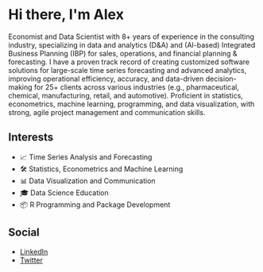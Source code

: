 # Hi there, I'm Alex

Economist and Data Scientist with 8+ years of experience in the consulting industry, specializing in data and analytics (D&A) and (AI-based) Integrated Business Planning (IBP) for sales, operations, and financial planning & forecasting. I have a proven track record of creating customized software solutions for large-scale time series forecasting and advanced analytics, improving operational efficiency, accuracy, and data-driven decision-making for 25+ clients across various industries (e.g., pharmaceutical, chemical, manufacturing, retail, and automotive). Proficient in statistics, econometrics, machine learning, programming, and data visualization, with strong, agile project management and communication skills.

## Interests

* 📈 Time Series Analysis and Forecasting
* 🛠️ Statistics, Econometrics and Machine Learning
* 📊 Data Visualization and Communication
* 🎓 Data Science Education
* 📦 R Programming and Package Development

## Social

* [LinkedIn](https://www.linkedin.com/in/alexander-haeusser/)
* [Twitter](https://twitter.com/alex_haeusser)
